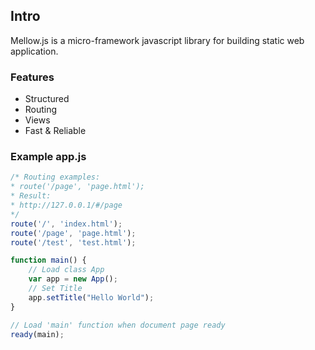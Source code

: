 ## Intro

Mellow.js is a micro-framework javascript library for building static web application.

### Features

- Structured
- Routing
- Views
- Fast & Reliable

### Example app.js
```js
/* Routing examples:
* route('/page', 'page.html');
* Result:
* http://127.0.0.1/#/page
*/
route('/', 'index.html');
route('/page', 'page.html');
route('/test', 'test.html');

function main() {
    // Load class App
    var app = new App();
    // Set Title
    app.setTitle("Hello World");
}

// Load 'main' function when document page ready
ready(main);
```
